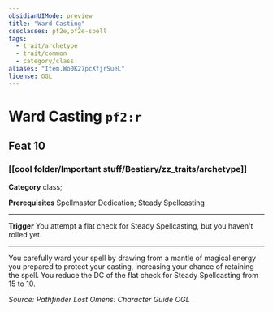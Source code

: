 ```yaml
---
obsidianUIMode: preview
title: "Ward Casting"
cssclasses: pf2e,pf2e-spell
tags:
  - trait/archetype
  - trait/common
  - category/class
aliases: "Item.Wo0K27pcXfjrSueL"
license: OGL
---
```

# Ward Casting `pf2:r`
## Feat 10
### [[cool folder/Important stuff/Bestiary/zz_traits/archetype]]

**Category** class; 



**Prerequisites** Spellmaster Dedication; Steady Spellcasting
* * *
**Trigger** You attempt a flat check for Steady Spellcasting, but you haven't rolled yet.

* * *

You carefully ward your spell by drawing from a mantle of magical energy you prepared to protect your casting, increasing your chance of retaining the spell. You reduce the DC of the flat check for Steady Spellcasting from 15 to 10.

*Source: Pathfinder Lost Omens: Character Guide*
*OGL*